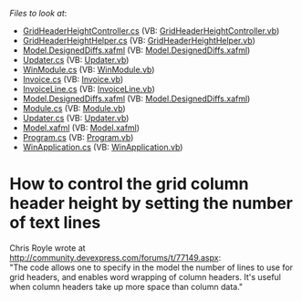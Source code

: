 <!-- default file list -->
*Files to look at*:

* [GridHeaderHeightController.cs](./CS/GridColumnHeight.Module.Win/GridHeaderHeightController.cs) (VB: [GridHeaderHeightController.vb](./VB/GridColumnHeight.Module.Win/GridHeaderHeightController.vb))
* [GridHeaderHeightHelper.cs](./CS/GridColumnHeight.Module.Win/GridHeaderHeightHelper.cs) (VB: [GridHeaderHeightHelper.vb](./VB/GridColumnHeight.Module.Win/GridHeaderHeightHelper.vb))
* [Model.DesignedDiffs.xafml](./CS/GridColumnHeight.Module.Win/Model.DesignedDiffs.xafml) (VB: [Model.DesignedDiffs.xafml](./VB/GridColumnHeight.Module.Win/Model.DesignedDiffs.xafml))
* [Updater.cs](./CS/GridColumnHeight.Module.Win/Updater.cs) (VB: [Updater.vb](./VB/GridColumnHeight.Module.Win/Updater.vb))
* [WinModule.cs](./CS/GridColumnHeight.Module.Win/WinModule.cs) (VB: [WinModule.vb](./VB/GridColumnHeight.Module.Win/WinModule.vb))
* [Invoice.cs](./CS/GridColumnHeight.Module/Invoice.cs) (VB: [Invoice.vb](./VB/GridColumnHeight.Module/Invoice.vb))
* [InvoiceLine.cs](./CS/GridColumnHeight.Module/InvoiceLine.cs) (VB: [InvoiceLine.vb](./VB/GridColumnHeight.Module/InvoiceLine.vb))
* [Model.DesignedDiffs.xafml](./CS/GridColumnHeight.Module/Model.DesignedDiffs.xafml) (VB: [Model.DesignedDiffs.xafml](./VB/GridColumnHeight.Module/Model.DesignedDiffs.xafml))
* [Module.cs](./CS/GridColumnHeight.Module/Module.cs) (VB: [Module.vb](./VB/GridColumnHeight.Module/Module.vb))
* [Updater.cs](./CS/GridColumnHeight.Module/Updater.cs) (VB: [Updater.vb](./VB/GridColumnHeight.Module/Updater.vb))
* [Model.xafml](./CS/GridColumnHeight.Win/Model.xafml) (VB: [Model.xafml](./VB/GridColumnHeight.Win/Model.xafml))
* [Program.cs](./CS/GridColumnHeight.Win/Program.cs) (VB: [Program.vb](./VB/GridColumnHeight.Win/Program.vb))
* [WinApplication.cs](./CS/GridColumnHeight.Win/WinApplication.cs) (VB: [WinApplication.vb](./VB/GridColumnHeight.Win/WinApplication.vb))
<!-- default file list end -->
# How to control the grid column header height by setting the number of text lines


<p>Chris Royle wrote at <a href="http://community.devexpress.com/forums/t/77149.aspx">http://community.devexpress.com/forums/t/77149.aspx</a>:<br />
"The code allows one to specify in the model the number of lines to use for grid headers, and enables word wrapping of column headers. It's useful when column headers take up more space than column data."</p>

<br/>


